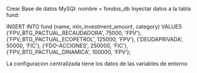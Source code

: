 Crear Base de datos MySQl: nombre = fondos_db
Inyectar datos a la tabla fund:

INSERT INTO fund (name, min_investment_amount, category)
VALUES 
('FPV_BTG_PACTUAL_RECAUDADORA', 75000, 'FPV'),
('FPV_BTG_PACTUAL_ECOPETROL', 125000, 'FPV'),
('DEUDAPRIVADA', 50000, 'FIC'),
('FDO-ACCIONES', 250000, 'FIC'),
('FPV_BTG_PACTUAL_DINAMICA', 100000, 'FPV');

La configuracion centralizada tiene los datos de las variables de entorno
